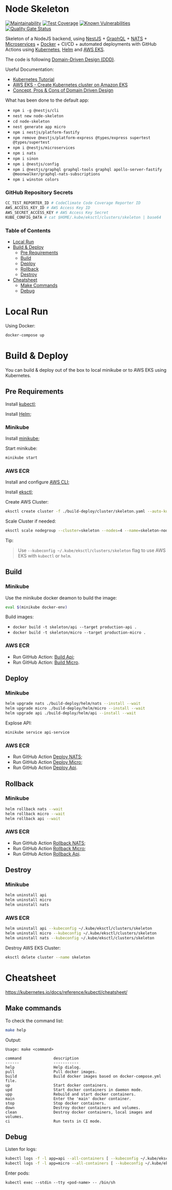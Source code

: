 # Node Skeleton

[![Maintainability](https://api.codeclimate.com/v1/badges/501d3320c5b7215676e3/maintainability)](https://codeclimate.com/github/greg-md/node-skeleton/maintainability)
[![Test Coverage](https://api.codeclimate.com/v1/badges/501d3320c5b7215676e3/test_coverage)](https://codeclimate.com/github/greg-md/node-skeleton/test_coverage)
[![Known Vulnerabilities](https://snyk.io/test/github/greg-md/node-skeleton/badge.svg?targetFile=package.json)](https://snyk.io/test/github/greg-md/node-skeleton?targetFile=package.json)
[![Quality Gate Status](https://sonarcloud.io/api/project_badges/measure?project=greg-md_node-skeleton&metric=alert_status)](https://sonarcloud.io/dashboard?id=greg-md_node-skeleton)

Skeleton of a NodeJS backend, using
[NestJS](https://nestjs.com/) +
[GraphQL](https://docs.nestjs.com/graphql/quick-start) +
[NATS](https://docs.nestjs.com/microservices/nats) +
[Microservices](https://docs.nestjs.com/microservices/basics) +
[Docker](https://www.docker.com/) +
CI/CD +
automated deployments with GitHub Actions using
[Kubernetes](https://kubernetes.io/),
[Helm](https://helm.sh/) and
[AWS EKS](https://aws.amazon.com/eks/).

The code is following [Domain-Driven Design (DDD)](https://thedomaindrivendesign.io/).

Useful Documentation:
- [Kubernetes Tutorial](https://youtu.be/X48VuDVv0do)
- [AWS EKS - Create Kubernetes cluster on Amazon EKS](https://youtu.be/p6xDCz00TxU)
- [Concept, Pros & Cons of Domain Driven Design](https://www.optimistikinfo.com/blogs/domain-driven-design)

What has been done to the default app:
- `npm i -g @nestjs/cli`
- `nest new node-skeleton`
- `cd node-skeleton`
- `nest generate app micro`
- `npm i nestjs/platform-fastify`
- `npm remove @nestjs/platform-express @types/express supertest @types/supertest`
- `npm i @nestjs/microservices`
- `npm i nats`
- `npm i sinon`
- `npm i @nestjs/config`
- `npm i @nestjs/graphql graphql-tools graphql apollo-server-fastify @moonwalker/graphql-nats-subscriptions`
- `npm i winston colors`

### GitHub Repository Secrets

```sh
CC_TEST_REPORTER_ID # CodeClimate Code Coverage Reporter ID
AWS_ACCESS_KEY_ID # AWS Access Key ID
AWS_SECRET_ACCESS_KEY # AWS Access Key Secret
KUBE_CONFIG_DATA # cat $HOME/.kube/eksctl/clusters/skeleton | base64
```

### Table of Contents

- [Local Run](#local-run)
- [Build & Deploy](#build--deploy)
    - [Pre Requirements](#pre-requirements)
    - [Build](#build)
    - [Deploy](#deploy)
    - [Rollback](#rollback)
    - [Destroy](#destroy)
- [Cheatsheet](#cheatsheet)
    - [Make Commands](#make-commands)
    - [Debug](#debug)

# Local Run

Using Docker:
```sh
docker-compose up
```

# Build & Deploy

You can build & deploy out of the box to local minikube or to AWS EKS using Kubernetes.

## Pre Requirements

Install [kubectl](https://kubernetes.io/docs/tasks/tools/install-kubectl/);

Install [Helm](https://helm.sh/);

### Minikube

Install [minikube](https://minikube.sigs.k8s.io/docs/start/);

Start minikube:
```sh
minikube start
```

### AWS ECR

Install and configure [AWS CLI](https://aws.amazon.com/cli/);

Install [eksctl](https://eksctl.io/);

Create AWS Cluster:
```sh
eksctl create cluster -f ./build-deploy/cluster/skeleton.yaml --auto-kubeconfig
```

Scale Cluster if needed:
```sh
eksctl scale nodegroup --cluster=skeleton --nodes=4 --name=skeleton-nodes
```

Tip:
> Use `--kubeconfig ~/.kube/eksctl/clusters/skeleton` flag to use AWS EKS with `kubectl` or `helm`.

## Build

### Minikube

Use the minikube docker deamon to build the image:
```bash
eval $(minikube docker-env)
```

Build images:
- `docker build -t skeleton/api --target production-api .`
- `docker build -t skeleton/micro --target production-micro .`


### AWS ECR

- Run GitHub Action: [Build Api](.github/workflows/build-api.yml);
- Run GitHub Action: [Build Micro](.github/workflows/build-micro.yml).

## Deploy

### Minikube

```sh
helm upgrade nats ./build-deploy/helm/nats --install --wait
helm upgrade micro ./build-deploy/helm/micro --install --wait
helm upgrade api ./build-deploy/helm/api --install --wait
```

Explose API:
```sh
minikube service api-service
```

### AWS ECR

- Run GitHub Action [Deploy NATS](.github/workflows/deploy-nats.yml);
- Run GitHub Action [Deploy Micro](.github/workflows/deploy-micro.yml);
- Run GitHub Action [Deploy Api](.github/workflows/deploy-api.yml).

## Rollback

### Minikube

```sh
helm rollback nats --wait
helm rollback micro --wait
helm rollback api --wait
```

### AWS ECR

- Run GitHub Action [Rollback NATS](.github/workflows/rollback-nats.yml);
- Run GitHub Action [Rollback Micro](.github/workflows/rollback-micro.yml);
- Run GitHub Action [Rollback Api](.github/workflows/rollback-api.yml).

## Destroy

### Minikube

```sh
helm uninstall api
helm uninstall micro
helm uninstall nats
```

### AWS ECR

```sh
helm uninstall api --kubeconfig ~/.kube/eksctl/clusters/skeleton
helm uninstall micro --kubeconfig ~/.kube/eksctl/clusters/skeleton
helm uninstall nats --kubeconfig ~/.kube/eksctl/clusters/skeleton
```

Destroy AWS EKS Cluster:
```sh
eksctl delete cluster --name skeleton
```

# Cheatsheet

https://kubernetes.io/docs/reference/kubectl/cheatsheet/

## Make commands

To check the command list:
```sh
make help
```

Output:
```
Usage: make <command>

command              description
------               -----------
help                 Help dialog.
pull                 Pull docker images.
build                Build docker images based on docker-compose.yml file.
up                   Start docker containers.
upd                  Start docker containers in daemon mode.
upp                  Rebuild and start docker containers.
main                 Enter the 'main' docker container.
stop                 Stop docker containers.
down                 Destroy docker containers and volumes.
clean                Destroy docker containers, local images and volumes.
ci                   Run tests in CI mode.
```

## Debug

Listen for logs:
```bash
kubectl logs -f -l app=api --all-containers [ --kubeconfig ~/.kube/eksctl/clusters/skeleton ]
kubectl logs -f -l app=micro --all-containers [ --kubeconfig ~/.kube/eksctl/clusters/skeleton ]
```

Enter pods:
```
kubectl exec --stdin --tty <pod-name> -- /bin/sh
```
